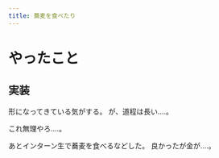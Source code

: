 ```yaml
---
title: 蕎麦を食べたり
---
```


# やったこと

## 実装

形になってきている気がする。
が、道程は長い‥‥。

これ無理やろ‥‥。

あとインターン生で蕎麦を食べるなどした。
良かったが金が‥‥。

